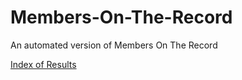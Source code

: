 # Members-On-The-Record
An automated version of Members On The Record

[Index of Results](https://justiceproject.github.io/Members-On-The-Record/index-of-results.html)
